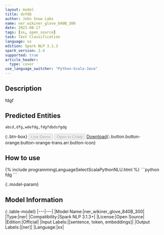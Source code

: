 ```yaml
---
layout: model
title: dvfdb
author: John Snow Labs
name: ner_wikiner_glove_840B_300
date: 2021-08-17
tags: [xx, open_source]
task: Text Classification
language: xx
edition: Spark NLP 3.1.3
spark_version: 2.4
supported: true
article_header:
  type: cover
use_language_switcher: "Python-Scala-Java"
---
```


## Description

fdgf

## Predicted Entities

`abcd,dfg,wdefdg,fdgfdbdsfgdg`

{:.btn-box}
<button class="button button-orange" disabled>Live Demo</button>
<button class="button button-orange" disabled>Open in Colab</button>
[Download](https://s3.amazonaws.com/undefined/public/models/ner_wikiner_glove_840B_300_xx_3.1.3_2.4_1629176451061.zip){:.button.button-orange.button-orange-trans.arr.button-icon}

## How to use



<div class="tabs-box" markdown="1">
{% include programmingLanguageSelectScalaPythonNLU.html %}
```python
fdg
```

</div>

{:.model-param}
## Model Information

{:.table-model}
|---|---|
|Model Name:|ner_wikiner_glove_840B_300|
|Type:|ner|
|Compatibility:|Spark NLP 3.1.3+|
|License:|Open Source|
|Edition:|Official|
|Input Labels:|[sentence, token, embeddings]|
|Output Labels:|[ner]|
|Language:|xx|